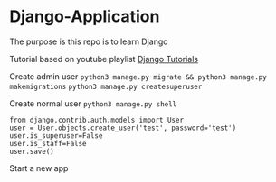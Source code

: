 # Django-Application
The purpose is this repo is to learn Django

Tutorial based on youtube playlist [Django Tutorials](https://www.youtube.com/playlist?list=PL-osiE80TeTtoQCKZ03TU5fNfx2UY6U4p)

Create admin user
`python3 manage.py migrate && python3 manage.py makemigrations`
`python3 manage.py createsuperuser`

Create normal user
`python3 manage.py shell`
```python3
from django.contrib.auth.models import User
user = User.objects.create_user('test', password='test')
user.is_superuser=False
user.is_staff=False
user.save()
```

Start a new app